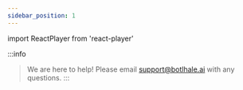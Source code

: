 ```yaml
---
sidebar_position: 1
---
```


import ReactPlayer from 'react-player'

<ReactPlayer playing controls url="https://www.youtube.com/playlist?list=PLy6if8GaiQP4-9Nip8tP68zdmElei0ABO" />

:::info
> We are here to help! Please email support@botlhale.ai with any questions.
:::
